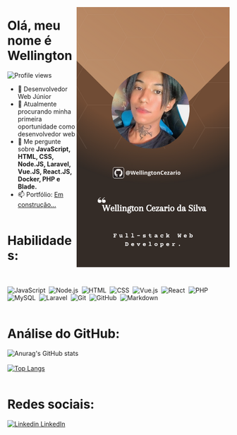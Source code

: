 <p align="center">
  <img align="right" height="590em" src="markdown-card.png"/>
</p>

# Olá, meu nome é Wellington

<p align="left">
  <img src="https://komarev.com/ghpvc/?username=WellingtonCezario&color=yellow" alt="Profile views" />
</p>

- 	📜 Desenvolvedor Web Júnior
- 🔭 Atualmente procurando minha primeira oportunidade como desenvolvedor web
- 💬 Me pergunte sobre **JavaScript, HTML, CSS, Node.JS, Laravel, Vue.JS, React.JS, Docker, PHP e Blade.**
- 📫 Portfólio: [Em construção...](/)
<br></br>

# Habilidades: 
<br></br>
![JavaScript](https://img.shields.io/badge/-JavaScript-05122A?style=flat&logo=javascript)&nbsp;
![Node.js](https://img.shields.io/badge/-Node.js-05122A?style=flat&logo=node.js)&nbsp;
![HTML](https://img.shields.io/badge/-HTML-05122A?style=flat&logo=HTML5)&nbsp;
![CSS](https://img.shields.io/badge/-CSS-05122A?style=flat&logo=CSS3&logoColor=1572B6)&nbsp;
![Vue.js](https://img.shields.io/badge/-Vue.js-05122A?style=flat&logo=vue.js)&nbsp;
![React](https://img.shields.io/badge/-React-05122A?style=flat&logo=react)&nbsp;
![PHP](https://img.shields.io/badge/-PHP-05122A?style=flat&logo=php)&nbsp;
![MySQL](https://img.shields.io/badge/-MySQL-05122A?style=flat&logo=mysql)&nbsp;
![Laravel](https://img.shields.io/badge/-Laravel-05122A?style=flat&logo=laravel)&nbsp;
![Git](https://img.shields.io/badge/-Git-05122A?style=flat&logo=git)&nbsp;
![GitHub](https://img.shields.io/badge/-GitHub-05122A?style=flat&logo=github)&nbsp;
![Markdown](https://img.shields.io/badge/-Markdown-05122A?style=flat&logo=markdown)&nbsp;
<br></br>

# Análise do GitHub:

![Anurag's GitHub stats](https://github-readme-stats.vercel.app/api?username=WellingtonCezario&show_icons=true&theme=tokyonight)
<br></br>
[![Top Langs](https://github-readme-stats.vercel.app/api/top-langs/?username=WellingtonCezario&layout=compact&theme=tokyonight)](https://github.com/anuraghazra/github-readme-stats)
<br></br>

# Redes sociais:

[![Linkedin](https://i.stack.imgur.com/gVE0j.png) LinkedIn](https://www.linkedin.com/in/wellington-cezario-da-silva-684a4b257/)


